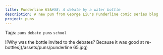 ```yaml
---
title: Punderline 65&#58; A debate by a water bottle 
description: A new pun from George Liu's Punderline comic series blog
project: puns
---
```

Tags: `puns` `debate puns` `school`

![Why was the bottle invited to the debates? Because it was good at re-bottles](/assets/puns/punderline 65.jpg)
